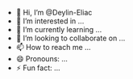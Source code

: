 - 👋 Hi, I’m @Deylin-Eliac
- 👀 I’m interested in ...
- 🌱 I’m currently learning ...
- 💞️ I’m looking to collaborate on ...
- 📫 How to reach me ...
- 😄 Pronouns: ...
- ⚡ Fun fact: ...

<!---
Deylin-Eliac/Deylin-Eliac is a ✨ special ✨ repository because its `README.md` (this file) appears on your GitHub profile.
You can click the Preview link to take a look at your changes.
--->
